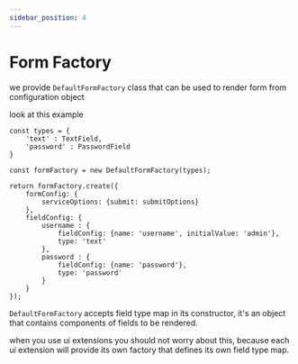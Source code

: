 ```yaml
---
sidebar_position: 4
---
```



# Form Factory

we provide `DefaultFormFactory` class that can be used to render form from configuration object

look at this example

    const types = {
        'text' : TextField,
        'password' : PasswordField
    }

    const formFactory = new DefaultFormFactory(types);

    return formFactory.create({
        formConfig: {
            serviceOptions: {submit: submitOptions}
        },
        fieldConfig: {
            username : {
                fieldConfig: {name: 'username', initialValue: 'admin'},
                type: 'text'
            },
            password : {
                fieldConfig: {name: 'password'},
                type: 'password'
            }
        }
    });

`DefaultFormFactory` accepts field type map in its constructor, it's an object that contains components of fields to be rendered.

when you use ui extensions you should not worry about this, because each ui extension will provide its own factory that defines its own field type map.
